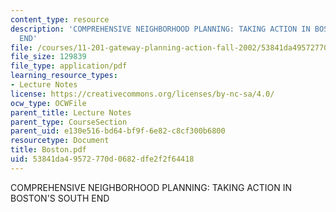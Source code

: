 ```yaml
---
content_type: resource
description: 'COMPREHENSIVE NEIGHBORHOOD PLANNING: TAKING ACTION IN BOSTON''S SOUTH
  END'
file: /courses/11-201-gateway-planning-action-fall-2002/53841da49572770d0682dfe2f2f64418_Boston.pdf
file_size: 129839
file_type: application/pdf
learning_resource_types:
- Lecture Notes
license: https://creativecommons.org/licenses/by-nc-sa/4.0/
ocw_type: OCWFile
parent_title: Lecture Notes
parent_type: CourseSection
parent_uid: e130e516-bd64-bf9f-6e82-c8cf300b6800
resourcetype: Document
title: Boston.pdf
uid: 53841da4-9572-770d-0682-dfe2f2f64418
---
```

COMPREHENSIVE NEIGHBORHOOD PLANNING: TAKING ACTION IN BOSTON'S SOUTH END